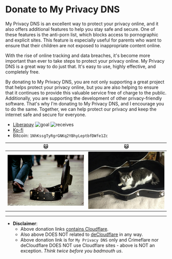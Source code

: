 # Donate to My Privacy DNS


My Privacy DNS is an excellent way to protect your privacy online, and it also
 offers additional features to help you stay safe and secure. One of these
 features is the anti-porn list, which blocks access to pornographic and
 explicit sites.
This feature is especially useful for parents who want to ensure that their
 children are not exposed to inappropriate content online.

With the rise of online tracking and data breaches, it's become more important
than ever to take steps to protect your privacy online.
My Privacy DNS is a great way to do just that. It's easy to use, highly
 effective, and completely free.

By donating to My Privacy DNS, you are not only supporting a great project
 that helps protect your privacy online, but you are also helping to ensure
 that it continues to provide this valuable service free of charge to the public.
 Additionally, you are supporting the development of other privacy-friendly software.
That's why I'm donating to My Privacy DNS, and I encourage you to do the same.
Together, we can help protect our privacy and keep the internet safe and secure for everyone.


- [Liberapay](https://liberapay.com/mypdns) ![goal](https://mypdns.eu.org/api/fileproxy/?i=liberapay_goal) ![receives](https://mypdns.eu.org/api/fileproxy/?i=liberapay_receives)
- [Ko-fi](https://ko-fi.com/X8X37FUGU)
- Bitcoin: `1NhKssgTyRgrGNKq2YBhyLeptbfDWfe1Zc`


| 🐱                         | 🐱                         |
| ------------------------- | ------------------------- |
| ![](.assets/img/cat1.jpg) | ![](.assets/img/cat2.jpg) |


----

- **Disclaimer**:
  - Above donation links [contains Cloudflare](https://0xacab.org/my-privacy-dns/matrix/-/issues/?sort=created_date&state=opened&search=cloudflare.com&first_page_size=20).
  - Also above DOES NOT related to [deCloudflare](https://0xacab.org/my-privacy-dns/deCloudflare) in any way.
  - Above donation link is for `My Privacy DNS` only and Crimeflare nor deCloudflare DOES NOT use Cloudflare sites - above is NOT an exception. _Think twice before you badmouth us_.
